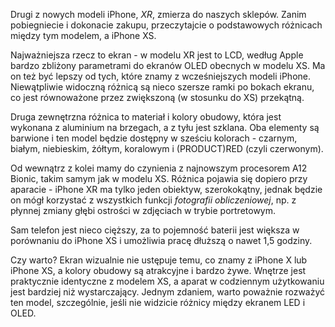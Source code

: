 Drugi z nowych modeli iPhone, *XR*, zmierza do naszych sklepów. Zanim pobiegniecie i dokonacie zakupu, przeczytajcie o podstawowych różnicach między tym modelem, a iPhone XS.

Najważniejsza rzecz to ekran - w modelu XR jest to LCD, według Apple bardzo zbliżony parametrami do ekranów OLED obecnych w modelu XS. Ma on też być lepszy od tych, które znamy z wcześniejszych modeli iPhone. Niewątpliwie widoczną różnicą są nieco szersze ramki po bokach ekranu, co jest równoważone przez zwiększoną (w stosunku do XS) przekątną.

Druga zewnętrzna różnica to materiał i kolory obudowy, która jest wykonana z aluminium na brzegach, a z tyłu jest szklana. Oba elementy są barwione i ten model będzie dostępny w sześciu kolorach - czarnym, białym, niebieskim, żółtym, koralowym i (PRODUCT)RED (czyli czerwonym).

Od wewnątrz z kolei mamy do czynienia z najnowszym procesorem A12 Bionic, takim samym jak w modelu XS. Różnica pojawia się dopiero przy aparacie - iPhone XR ma tylko jeden obiektyw, szerokokątny, jednak będzie on mógł korzystać z wszystkich funkcji *fotografii obliczeniowej*, np. z płynnej zmiany głębi ostrości w zdjęciach w trybie portretowym.

Sam telefon jest nieco cięższy, za to pojemność baterii jest większa w porównaniu do iPhone XS i umożliwia pracę dłuższą o nawet 1,5 godziny.

Czy warto? Ekran wizualnie nie ustępuje temu, co znamy z iPhone X lub iPhone XS, a kolory obudowy są atrakcyjne i bardzo żywe. Wnętrze jest praktycznie identyczne z modelem XS, a aparat w codziennym użytkowaniu jest bardziej niż wystarczający. Jednym zdaniem, warto poważnie rozważyć ten model, szczególnie, jeśli nie widzicie różnicy między ekranem LED i OLED.